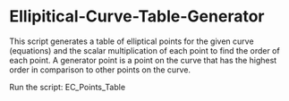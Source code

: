 # Ellipitical-Curve-Table-Generator

This script generates a table of elliptical points for the given curve (equations) and the scalar multiplication of each point to find the order of each point.
A generator point is a point on the curve that has the highest order in comparison to other points on the curve.

Run the script: EC_Points_Table
